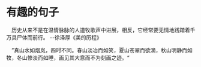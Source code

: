 # 有趣的句子

&#8195;历史从来不是在温情脉脉的人道牧歌声中进展，相反，它经常要无情地践踏着千万具尸体而前行。 --徐泽厚《美的历程》

&#8195;”真山水如烟岚，四时不同。春山淡冶而如笑，夏山苍翠而欲滴，秋山明静而如牧，冬山惨淡而如睡，画见其大意而不为刻画之迹。“

